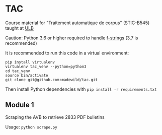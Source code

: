 # TAC

Course material for "Traitement automatique de corpus" (STIC-B545) taught at [ULB](https://ulb.be)

Caution: Python 3.6 or higher required to handle [f-strings](https://www.python.org/dev/peps/pep-0498/) (3.7 is recommended)

It is recommended to run this code in a virtual environment: 

```
pip install virtualenv
virtualenv tac_venv --python=python3
cd tac_venv
source bin/activate
git clone git@github.com:madewild/tac.git
```

Then install Python dependencies with `pip install -r requirements.txt`

## Module 1

Scraping the AVB to retrieve 2833 PDF bulletins

Usage: `python scrape.py`
